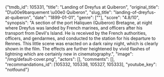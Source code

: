 {"tmdb_id": 105331, "title": "Landing of Dreyfus at Quiberon", "original_title": "D\u00e9barquement \u00e0 Quiberon", "slug_title": "landing-of-dreyfus-at-quiberon", "date": "1899-01-01", "genre": [""], "score": "4.8/10", "synopsis": "A section of the port Haliquen (Quiberon) Bretagne, at night where Dreyfus was landed by French marines, and officers after his transport from Devil's Island. He is received by the French authorities, officers, and gendarmes, and conducted to the station for his departure to Rennes. This little scene was enacted on a dark rainy night, which is clearly shown in the film. The effects are further heightened by vivid flashes of lightning which are certainly new in cinematography.", "image": "/img/default-cover.png", "actors": [], "comments": [], "recommandations_id": [105332, 105338, 105327, 105333], "youtube_key": "notfound"}
